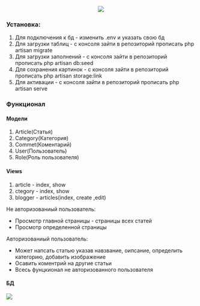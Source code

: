 <p align="center"><img src="https://laravel.com/assets/img/components/logo-laravel.svg"></p>

<h3>Установка:</h3>
<ol>
	<li>Для подключения к бд - изменить .env и указать свою бд</li>
	<li>Для загрузки таблиц - с консоля зайти в репозиторий прописать php artisan migrate</li>
	<li>Для загрузки заполнений - с консоля зайти в репозиторий прописать php artisan db:seed</li>
	<li>Для сохранения картинок - с консоля зайти в репозиторий прописать php artisan storage:link</li>
	<li>Для активации - с консоля зайти в репозиторий прописать php artisan serve</li>
</ol>

<h3>Функционал</h3>

<h4>Модели</h4>
<ol>
	<li>Article(Статья)</li>
	<li>Category(Категория)</li>
	<li>Commet(Коментарий)</li>
	<li>User(Пользователь)</li>
	<li>Role(Роль пользователя)</li>
</ol>

<h4>Views</h4>
<ol>
	<li>article - index, show</li>	
	<li>ctegory - index, show</li>	
	<li>blogger - articles(index, create ,edit)</li>	
</ol>

<p>Не авторизованиый пользователь:</p>
<ul>
	<li>Просмотр главной страницы - страницы всех статей</li>
	<li>Просмотр определенной страницы</li>
</ul>
<p>Авторизованиый пользователь:</p>
<ul>
	<li>Может напсать статью указав навзвание, оипсание, определить категорию, добавить изображение </li>
	<li>Осавить коментрий на другие статьи</li>
	<li>Всесь фунцкионал не авторизованного пользователя</li>
</ul>

<h4>БД</h4>

<img src="http://joxi.ru/J2bKL0EhXj17KA.jpg">